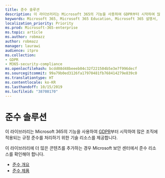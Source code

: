 ```yaml
---
title: 준수 솔루션
description: 이 라이브러리는 Microsoft 365의 기능을 사용하여 GDPR부터 시작하여 많은 조직에 적용되는 규정 준수를 처리하기 위한 기술 리소스를 제공합니다.
keywords: Microsoft 365, Microsoft 365 Education, Microsoft 365 설명서, GDPR
localization_priority: Priority
ms.prod: Microsoft-365-enterprise
ms.topic: article
ms.author: robmazz
author: robmazz
manager: laurawi
audience: itpro
ms.collection:
- GDPR
- M365-security-compliance
ms.openlocfilehash: bcdd08d48beeeb04c32f221504b5e3e7f996decf
ms.sourcegitcommit: 99a79b0ed3126fa17970481fb768414279e839c0
ms.translationtype: HT
ms.contentlocale: ko-KR
ms.lasthandoff: 10/15/2019
ms.locfileid: "38708170"
---
```

# <a name="compliance-solutions"></a>준수 솔루션

이 라이브러리는 Microsoft 365의 기능을 사용하여 [GDPR](gdpr.md)부터 시작하여 많은 조직에 적용되는 규정 준수를 처리하기 위한 기술 리소스를 제공합니다.

이 라이브러리에 더 많은 콘텐츠를 추가하는 경우 Microsoft 보안 센터에서 준수 리소스를 확인해야 합니다.
- [준수 개요](https://www.microsoft.com/trustcenter/compliance)
- [준수 제품](offering-home.md)